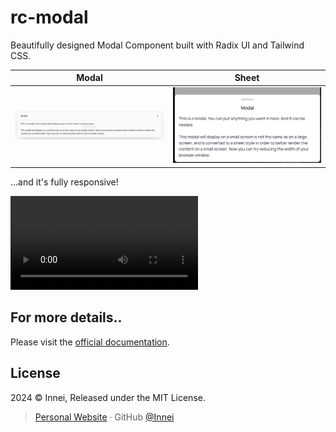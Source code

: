 # rc-modal

Beautifully designed Modal Component built with Radix UI and Tailwind CSS.

| Modal                        | Sheet                        |
| ---------------------------- | ---------------------------- |
| ![](./demo/public/modal.png) | ![](./demo/public/sheet.png) |

...and it's fully responsive!

![](./demo/public/sheet.mp4)

## For more details..

Please visit the [official documentation](https://rc-modal.innei.ren/).

## License

2024 © Innei, Released under the MIT License.

> [Personal Website](https://innei.ren/) · GitHub [@Innei](https://github.com/innei/)